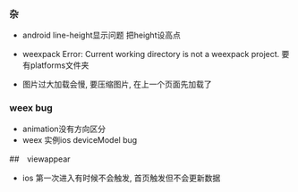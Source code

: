 ### 杂
- android line-height显示问题  把height设高点
- weexpack Error: Current working directory is not a weexpack project.
要有platforms文件夹

- 图片过大加载会慢, 要压缩图片, 在上一个页面先加载了

### weex bug
- animation没有方向区分
- weex 实例ios deviceModel bug


##　viewappear
- ios 第一次进入有时候不会触发, 首页触发但不会更新数据

